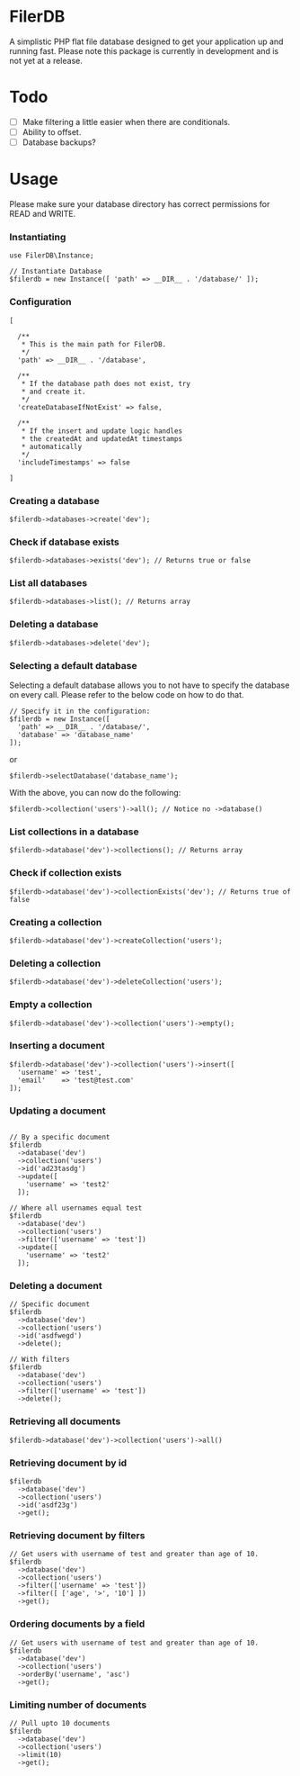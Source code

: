 # FilerDB

A simplistic PHP flat file database designed to get your application up and running fast. Please note this package is currently in development and is not yet at a release.

# Todo

- [ ] Make filtering a little easier when there are conditionals.
- [ ] Ability to offset.
- [ ] Database backups?

# Usage

Please make sure your database directory has correct permissions for READ and WRITE.

### Instantiating

```
use FilerDB\Instance;

// Instantiate Database
$filerdb = new Instance([ 'path' => __DIR__ . '/database/' ]);
```

### Configuration

```
[

  /**
   * This is the main path for FilerDB.
   */
  'path' => __DIR__ . '/database',

  /**
   * If the database path does not exist, try
   * and create it.
   */
  'createDatabaseIfNotExist' => false,

  /**
   * If the insert and update logic handles
   * the createdAt and updatedAt timestamps
   * automatically
   */
  'includeTimestamps' => false

]
```

### Creating a database

```
$filerdb->databases->create('dev');
```

### Check if database exists

```
$filerdb->databases->exists('dev'); // Returns true or false
```

### List all databases

```
$filerdb->databases->list(); // Returns array
```

### Deleting a database

```
$filerdb->databases->delete('dev');
```

### Selecting a default database

Selecting a default database allows you to not have to specify the database on every call. Please refer to the below code on how to do that.

```
// Specify it in the configuration:
$filerdb = new Instance([
  'path' => __DIR__ . '/database/',
  'database' => 'database_name'
]);
```

or

```
$filerdb->selectDatabase('database_name');
```

With the above, you can now do the following:

```
$filerdb->collection('users')->all(); // Notice no ->database()
```

### List collections in a database

```
$filerdb->database('dev')->collections(); // Returns array
```

### Check if collection exists

```
$filerdb->database('dev')->collectionExists('dev'); // Returns true of false
```

### Creating a collection

```
$filerdb->database('dev')->createCollection('users');
```

### Deleting a collection

```
$filerdb->database('dev')->deleteCollection('users');
```

### Empty a collection

```
$filerdb->database('dev')->collection('users')->empty();
```

### Inserting a document

```
$filerdb->database('dev')->collection('users')->insert([
  'username' => 'test',
  'email'    => 'test@test.com'
]);
```

### Updating a document

```

// By a specific document
$filerdb
  ->database('dev')
  ->collection('users')
  ->id('ad23tasdg')
  ->update([
    'username' => 'test2'
  ]);

// Where all usernames equal test
$filerdb
  ->database('dev')
  ->collection('users')
  ->filter(['username' => 'test'])
  ->update([
    'username' => 'test2'
  ]);
```

### Deleting a document

```
// Specific document
$filerdb
  ->database('dev')
  ->collection('users')
  ->id('asdfwegd')
  ->delete();

// With filters
$filerdb
  ->database('dev')
  ->collection('users')
  ->filter(['username' => 'test'])
  ->delete();
```

### Retrieving all documents

```
$filerdb->database('dev')->collection('users')->all()
```

### Retrieving document by id

```
$filerdb
  ->database('dev')
  ->collection('users')
  ->id('asdf23g')
  ->get();
```

### Retrieving document by filters

```
// Get users with username of test and greater than age of 10.
$filerdb
  ->database('dev')
  ->collection('users')
  ->filter(['username' => 'test'])
  ->filter([ ['age', '>', '10'] ])
  ->get();
```

### Ordering documents by a field

```
// Get users with username of test and greater than age of 10.
$filerdb
  ->database('dev')
  ->collection('users')
  ->orderBy('username', 'asc')
  ->get();
```

### Limiting number of documents

```
// Pull upto 10 documents
$filerdb
  ->database('dev')
  ->collection('users')
  ->limit(10)
  ->get();
```

